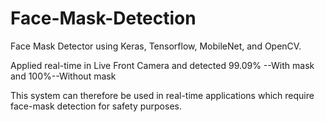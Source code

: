 # Face-Mask-Detection
Face Mask Detector using Keras, Tensorflow, MobileNet, and OpenCV. 


Applied real-time in Live Front Camera and detected 99.09% --With mask and 100%--Without mask 


This system can therefore be used in real-time applications which require face-mask detection for safety purposes.
